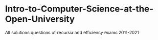 # Intro-to-Computer-Science-at-the-Open-University
All solutions questions of recursia and efficiency exams 2011-2021
